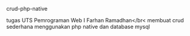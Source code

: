crud-php-native

tugas UTS Pemrograman Web I Farhan Ramadhan</br<
membuat crud sederhana menggunakan php native dan database mysql
